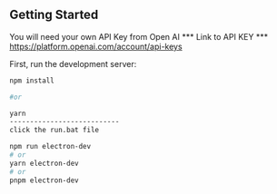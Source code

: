 ## Getting Started


You will need your own API Key from Open AI 
 *** Link to API KEY ***
https://platform.openai.com/account/api-keys


First, run the development server:

```bash
npm install

#or 

yarn
---------------------------
click the run.bat file

npm run electron-dev
# or
yarn electron-dev
# or
pnpm electron-dev
```
